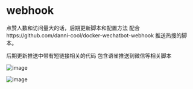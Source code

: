 # webhook
点赞人数和访问量大的话，后期更新脚本和配置方法
配合https://github.com/danni-cool/docker-wechatbot-webhook
推送热搜的脚本。




后期更新推送中带有短链接相关的代码
包含语雀推送到微信等相关脚本

![image](https://github.com/jiyuhei/webhook/assets/143597936/88268c7c-8d93-4d58-be63-40e521c98b32)

![image](https://github.com/jiyuhei/webhook/assets/143597936/7df411e9-403a-47d3-9896-6b89f8bdfc6b)
